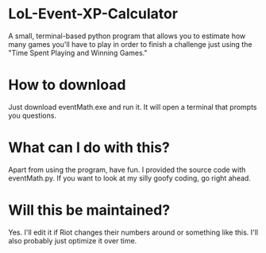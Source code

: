 # LoL-Event-XP-Calculator
A small, terminal-based python program that allows you to estimate how many games you'll have to play in order to finish a challenge just using the "Time Spent Playing and Winning Games."

# How to download
Just download eventMath.exe and run it. It will open a terminal that prompts you questions.

# What can I do with this?
Apart from using the program, have fun. I provided the source code with eventMath.py. If you want to look at my silly goofy coding, go right ahead.

# Will this be maintained?
Yes. I'll edit it if Riot changes their numbers around or something like this. I'll also probably just optimize it over time.
